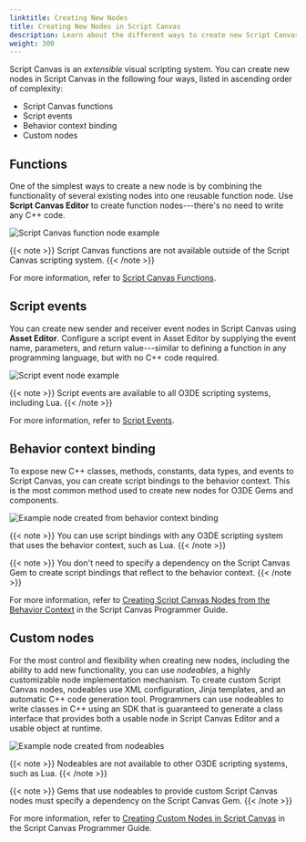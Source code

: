 ```yaml
---
linktitle: Creating New Nodes
title: Creating New Nodes in Script Canvas
description: Learn about the different ways to create new Script Canvas nodes in Open 3D Engine (O3DE).
weight: 300
---
```


Script Canvas is an _extensible_ visual scripting system. You can create new nodes in Script Canvas in the following four ways, listed in ascending order of complexity:

* Script Canvas functions
* Script events
* Behavior context binding
* Custom nodes

## Functions

One of the simplest ways to create a new node is by combining the functionality of several existing nodes into one reusable function node. Use **Script Canvas Editor** to create function nodes---there's no need to write any C++ code.

![Script Canvas function node example](/images/user-guide/scripting/script-canvas/function-node-example.png)

{{< note >}}
Script Canvas functions are not available outside of the Script Canvas scripting system.
{{< /note >}}

For more information, refer to [Script Canvas Functions](editor-reference/functions).

## Script events

You can create new sender and receiver event nodes in Script Canvas using **Asset Editor**. Configure a script event in Asset Editor by supplying the event name, parameters, and return value---similar to defining a function in any programming language, but with no C++ code required.

![Script event node example](/images/user-guide/scripting/script-canvas/script-event-node-example.png)

{{< note >}}
Script events are available to all O3DE scripting systems, including Lua.
{{< /note >}}

For more information, refer to [Script Events](/docs/user-guide/scripting/script-events/).

## Behavior context binding

To expose new C++ classes, methods, constants, data types, and events to Script Canvas, you can create script bindings to the behavior context. This is the most common method used to create new nodes for O3DE Gems and components.

![Example node created from behavior context binding](/images/user-guide/scripting/script-canvas/behavior-context-node-example.png)

{{< note >}}
You can use script bindings with any O3DE scripting system that uses the behavior context, such as Lua.
{{< /note >}}

{{< note >}}
You don't need to specify a dependency on the Script Canvas Gem to create script bindings that reflect to the behavior context.
{{< /note >}}

For more information, refer to [Creating Script Canvas Nodes from the Behavior Context](programmer-guide/behavior-context) in the Script Canvas Programmer Guide.

## Custom nodes

For the most control and flexibility when creating new nodes, including the ability to add new functionality, you can use _nodeables_, a highly customizable node implementation mechanism. To create custom Script Canvas nodes, nodeables use XML configuration, Jinja templates, and an automatic C++ code generation tool. Programmers can use nodeables to write classes in C++ using an SDK that is guaranteed to generate a class interface that provides both a usable node in Script Canvas Editor and a usable object at runtime.

![Example node created from nodeables](/images/user-guide/scripting/script-canvas/nodeable-node-example.png)

{{< note >}}
Nodeables are not available to other O3DE scripting systems, such as Lua.
{{< /note >}}

{{< note >}}
Gems that use nodeables to provide custom Script Canvas nodes must specify a dependency on the Script Canvas Gem.
{{< /note >}}

For more information, refer to [Creating Custom Nodes in Script Canvas](programmer-guide/custom-nodes/) in the Script Canvas Programmer Guide.
